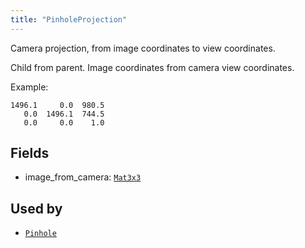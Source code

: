 ```yaml
---
title: "PinholeProjection"
---
```


Camera projection, from image coordinates to view coordinates.

Child from parent.
Image coordinates from camera view coordinates.

Example:
```text
1496.1     0.0  980.5
   0.0  1496.1  744.5
   0.0     0.0    1.0
```

## Fields

* image_from_camera: [`Mat3x3`](../datatypes/mat3x3.md)


## Used by

* [`Pinhole`](../archetypes/pinhole.md)
